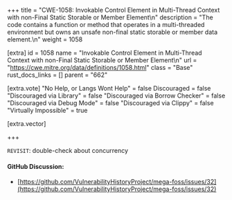 +++
title = "CWE-1058: Invokable Control Element in Multi-Thread Context with non-Final Static Storable or Member Element\n"
description = "The code contains a function or method that operates in a multi-threaded environment but owns an unsafe non-final static storable or member data element.\n"
weight = 1058

[extra]
id = 1058
name = "Invokable Control Element in Multi-Thread Context with non-Final Static Storable or Member Element\n"
url = "https://cwe.mitre.org/data/definitions/1058.html"
class = "Base"
rust_docs_links = []
parent = "662"

[extra.vote]
"No Help, or Langs Wont Help" = false
Discouraged = false
"Discouraged via Library" = false
"Discouraged via Borrow Checker" = false
"Discouraged via Debug Mode" = false
"Discouraged via Clippy" = false
"Virtually Impossible" = true

[extra.vector]

+++

`REVISIT`: double-check about concurrency

#### GitHub Discussion:
- [https://github.com/VulnerabilityHistoryProject/mega-foss/issues/32](https://github.com/VulnerabilityHistoryProject/mega-foss/issues/32)